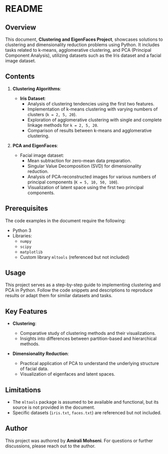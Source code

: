
# README

## Overview
This document, **Clustering and EigenFaces Project**, showcases solutions to clustering and dimensionality reduction problems using Python. It includes tasks related to k-means, agglomerative clustering, and PCA (Principal Component Analysis), utilizing datasets such as the Iris dataset and a facial image dataset.

## Contents

1. **Clustering Algorithms**:
   - **Iris Dataset**: 
     - Analysis of clustering tendencies using the first two features.
     - Implementation of k-means clustering with varying numbers of clusters (`k = 2, 5, 20`).
     - Exploration of agglomerative clustering with single and complete linkage methods for `k = 2, 5, 20`.
     - Comparison of results between k-means and agglomerative clustering.

2. **PCA and EigenFaces**:
   - Facial image dataset:
     - Mean subtraction for zero-mean data preparation.
     - Singular Value Decomposition (SVD) for dimensionality reduction.
     - Analysis of PCA-reconstructed images for various numbers of principal components (`K = 5, 10, 50, 100`).
     - Visualization of latent space using the first two principal components.

## Prerequisites

The code examples in the document require the following:
- Python 3
- Libraries:
  - `numpy`
  - `scipy`
  - `matplotlib`
  - Custom library `mltools` (referenced but not included)

## Usage

This project serves as a step-by-step guide to implementing clustering and PCA in Python. Follow the code snippets and descriptions to reproduce results or adapt them for similar datasets and tasks.

## Key Features

- **Clustering**:
  - Comparative study of clustering methods and their visualizations.
  - Insights into differences between partition-based and hierarchical methods.
  
- **Dimensionality Reduction**:
  - Practical application of PCA to understand the underlying structure of facial data.
  - Visualization of eigenfaces and latent spaces.

## Limitations

- The `mltools` package is assumed to be available and functional, but its source is not provided in the document.
- Specific datasets (`iris.txt`, `faces.txt`) are referenced but not included.

## Author

This project was authored by **Amirali Mohseni**. For questions or further discussions, please reach out to the author.
